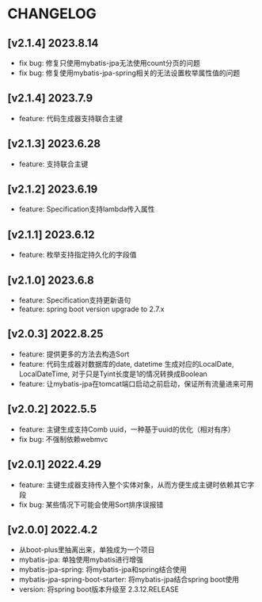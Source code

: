# CHANGELOG

## [v2.1.4] 2023.8.14

* fix bug:  修复只使用mybatis-jpa无法使用count分页的问题
* fix bug:  修复使用mybatis-jpa-spring相关的无法设置枚举属性值的问题

## [v2.1.4] 2023.7.9

* feature:  代码生成器支持联合主键

## [v2.1.3] 2023.6.28

* feature:  支持联合主键

## [v2.1.2] 2023.6.19

* feature:  Specification支持lambda传入属性

## [v2.1.1] 2023.6.12

* feature:  枚举支持指定持久化的字段值

## [v2.1.0] 2023.6.8

* feature:  Specification支持更新语句
* feature:  spring boot version upgrade to 2.7.x

## [v2.0.3] 2022.8.25

* feature:  提供更多的方法去构造Sort
* feature:  代码生成器对数据库的date, datetime 生成对应的LocalDate, LocalDateTime, 对于只是Tyint长度是1的情况转换成Boolean
* feature:  让mybatis-jpa在tomcat端口启动之前启动，保证所有流量进来可用

## [v2.0.2] 2022.5.5

* feature:  主键生成支持Comb uuid，一种基于uuid的优化（相对有序）
* fix bug:  不强制依赖webmvc

## [v2.0.1] 2022.4.29

* feature:  主键生成器支持传入整个实体对象，从而方便生成主键时依赖其它字段
* fix bug:  某些情况下可能会使用Sort排序误报错

## [v2.0.0] 2022.4.2

* 从boot-plus里抽离出来，单独成为一个项目
* mybatis-jpa: 单独使用mybatis进行增强
* mybatis-jpa-spring: 将mybatis-jpa和spring结合使用
* mybatis-jpa-spring-boot-starter: 将mybatis-jpa结合spring boot使用
* version: 将spring boot版本升级至 2.3.12.RELEASE 

